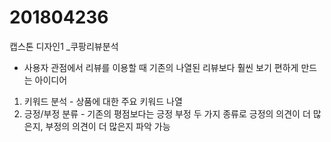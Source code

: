 # 201804236
캡스톤 디자인1 _쿠팡리뷰분석
- 사용자 관점에서 리뷰를 이용할 때 기존의 나열된 리뷰보다 훨씬 보기 편하게 만드는 아이디어

1. 키워드 분석 - 상품에 대한 주요 키워드 나열
2. 긍정/부정 분류 - 기존의 평점보다는 긍정 부정 두 가지 종류로 긍정의 의견이 더 많은지, 부정의 의견이 더 많은지 파악 가능
